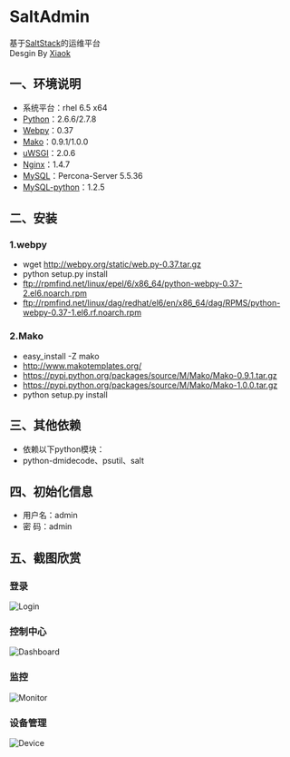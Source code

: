 SaltAdmin
=========
基于[SaltStack](http://www.saltstack.com)的运维平台<br>
Desgin By [Xiaok](http://github.com/luxiaok)

## 一、环境说明 ##
* 系统平台：rhel 6.5 x64
* [Python](http://www.python.org)：2.6.6/2.7.8
* [Webpy](http://webpy.org)：0.37
* [Mako](http://www.makotemplates.org/)：0.9.1/1.0.0
* [uWSGI](http://projects.unbit.it/downloads/uwsgi-2.0.6.tar.gz)：2.0.6
* [Nginx](http://nginx.org/download/nginx-1.6.0.tar.gz)：1.4.7
* [MySQL](http://www.percona.com/)：Percona-Server 5.5.36
* [MySQL-python](http://pypi.python.org/pypi/MySQL-python)：1.2.5

## 二、安装 ##

### 1.webpy ###
* wget http://webpy.org/static/web.py-0.37.tar.gz
* python setup.py install
* ftp://rpmfind.net/linux/epel/6/x86_64/python-webpy-0.37-2.el6.noarch.rpm
* ftp://rpmfind.net/linux/dag/redhat/el6/en/x86_64/dag/RPMS/python-webpy-0.37-1.el6.rf.noarch.rpm

### 2.Mako ###
* easy_install -Z mako
* http://www.makotemplates.org/
* https://pypi.python.org/packages/source/M/Mako/Mako-0.9.1.tar.gz
* https://pypi.python.org/packages/source/M/Mako/Mako-1.0.0.tar.gz
* python setup.py install

## 三、其他依赖 ##
* 依赖以下python模块：
* python-dmidecode、psutil、salt

## 四、初始化信息 ##
* 用户名：admin
* 密  码：admin

## 五、截图欣赏 ##

### 登录 ###
![Login](https://github.com/luxiaok/SaltAdmin/raw/master/screenshot/login.png)

### 控制中心 ###
![Dashboard](https://github.com/luxiaok/SaltAdmin/raw/master/screenshot/dashboard.png)

### 监控 ###
![Monitor](https://github.com/luxiaok/SaltAdmin/raw/master/screenshot/monitor.png)

### 设备管理 ###
![Device](https://github.com/luxiaok/SaltAdmin/raw/master/screenshot/device.png)

